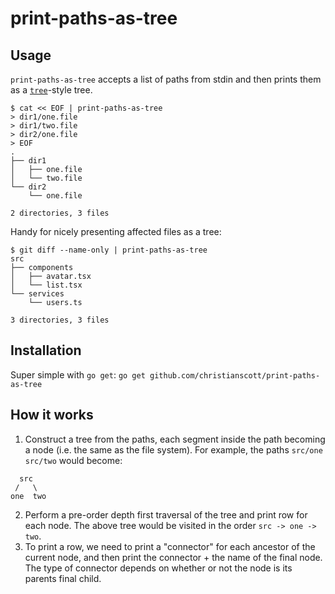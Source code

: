 # print-paths-as-tree

## Usage

`print-paths-as-tree` accepts a list of paths from stdin and then prints them as a [`tree`](http://mama.indstate.edu/users/ice/tree/)-style tree.

```
$ cat << EOF | print-paths-as-tree
> dir1/one.file
> dir1/two.file
> dir2/one.file
> EOF
.
├── dir1
│   ├── one.file
│   └── two.file
└── dir2
    └── one.file

2 directories, 3 files
```

Handy for nicely presenting affected files as a tree:

```
$ git diff --name-only | print-paths-as-tree
src
├── components
│   ├── avatar.tsx
│   └── list.tsx
└── services
    └── users.ts

3 directories, 3 files
```

## Installation

Super simple with `go get`: `go get github.com/christianscott/print-paths-as-tree`

## How it works

1. Construct a tree from the paths, each segment inside the path becoming a node (i.e. the same as the file system). For example, the paths `src/one src/two` would become:
```
  src
 /   \
one  two
```
2. Perform a pre-order depth first traversal of the tree and print row for each node. The above tree would be visited in the order `src -> one -> two`.
3. To print a row, we need to print a "connector" for each ancestor of the current node, and then print the connector + the name of the final node. The type of connector depends on whether or not the node is its parents final child.
